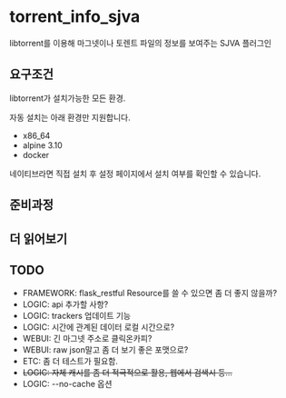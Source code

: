 # torrent_info_sjva

libtorrent를 이용해 마그넷이나 토렌트 파일의 정보를 보여주는 SJVA 플러그인

## 요구조건

libtorrent가 설치가능한 모든 환경.

자동 설치는 아래 환경만 지원합니다.
- x86_64
- alpine 3.10
- docker

네이티브라면 직접 설치 후 설정 페이지에서 설치 여부를 확인할 수 있습니다.

## 준비과정

## 더 읽어보기

## TODO

- FRAMEWORK: flask_restful Resource를 쓸 수 있으면 좀 더 좋지 않을까?
- LOGIC: api 추가할 사항?
- LOGIC: trackers 업데이트 기능
- LOGIC: 시간에 관계된 데이터 로컬 시간으로?
- WEBUI: 긴 마그넷 주소로 클릭온카피?
- WEBUI: raw json말고 좀 더 보기 좋은 포맷으로?
- ETC: 좀 더 테스트가 필요함.
- ~~LOGIC: 자체 캐시를 좀 더 적극적으로 활용, 웹에서 검색시 등...~~
- LOGIC: --no-cache 옵션
